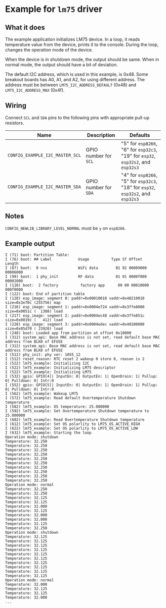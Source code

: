 # Example for `lm75` driver

## What it does

The example application initializes LM75 device. In a loop, it reads
temperature value from the device, prints it to the console. During the loop,
changes the operation mode of the device.

When the device is in shutdown mode, the output should be same. When in normal
mode, the output should have a bit of deviation.

The default I2C address, which is used in this example, is 0x48. Some breakout
boards has A0, A1, and A2, for using different address. The address must be
between `LM75_I2C_ADDRESS_DEFAULT` (0x48) and `LM75_I2C_ADDRESS_MAX` (0x4f).

## Wiring

Connect `SCL` and `SDA` pins to the following pins with appropriate pull-up
resistors.

| Name | Description | Defaults |
|------|-------------|----------|
| `CONFIG_EXAMPLE_I2C_MASTER_SCL` | GPIO number for `SCL` | "5" for `esp8266`, "6" for `esp32c3`, "19" for `esp32`, `esp32s2`, and `esp32s3` |
| `CONFIG_EXAMPLE_I2C_MASTER_SDA` | GPIO number for `SDA` | "4" for `esp8266`, "5" for `esp32c3`, "18" for `esp32`, `esp32s2`, and `esp32s3` |

## Notes

`CONFIG_NEWLIB_LIBRARY_LEVEL_NORMAL` must be `y` on `esp8266`.

## Example output

```console
I (71) boot: Partition Table:
I (76) boot: ## Label            Usage          Type ST Offset   Length
I (87) boot:  0 nvs              WiFi data        01 02 00009000 00006000
I (99) boot:  1 phy_init         RF data          01 01 0000f000 00001000
I (110) boot:  2 factory          factory app      00 00 00010000 000f0000
I (122) boot: End of partition table
I (128) esp_image: segment 0: paddr=0x00010010 vaddr=0x40210010 size=0x3e70c (255756) map
I (216) esp_image: segment 1: paddr=0x0004e724 vaddr=0x3ffe8000 size=0x0051c (  1308) load
I (217) esp_image: segment 2: paddr=0x0004ec48 vaddr=0x3ffe851c size=0x0019c (   412) load
I (228) esp_image: segment 3: paddr=0x0004edec vaddr=0x40100000 size=0x05d70 ( 23920) load
I (248) boot: Loaded app from partition at offset 0x10000
I (312) system_api: Base MAC address is not set, read default base MAC address from BLK0 of EFUSE
I (312) system_api: Base MAC address is not set, read default base MAC address from BLK0 of EFUSE
I (512) phy_init: phy ver: 1055_12
I (512) reset_reason: RTC reset 2 wakeup 0 store 0, reason is 2
I (522) lm75_example: Initializing I2C
I (522) lm75_example: Initializing LM75 descriptor
I (522) lm75_example: Initializing LM75
I (532) gpio: GPIO[4]| InputEn: 0| OutputEn: 1| OpenDrain: 1| Pullup: 0| Pulldown: 0| Intr:0
I (552) gpio: GPIO[5]| InputEn: 0| OutputEn: 1| OpenDrain: 1| Pullup: 0| Pulldown: 0| Intr:0
I (562) lm75_example: Wakeup LM75
I (572) lm75_example: Read default Overtemperature Shutdown temperature
I (582) lm75_example: OS temperature: 25.000000
I (592) lm75_example: Set Overtemperature Shutdown temperature to 25.000000
I (602) lm75_example: Read Overtemperature Shutdown temperature
I (612) lm75_example: Set OS polarlity to LM75_OS_ACTIVE_HIGH
I (622) lm75_example: Set OS polarlity to LM75_OS_ACTIVE_LOW
I (632) lm75_example: Starting the loop
Operation mode: shutdown
Temperature: 32.250
Temperature: 32.250
Temperature: 32.250
Temperature: 32.250
Temperature: 32.250
Temperature: 32.250
Temperature: 32.250
Temperature: 32.250
Temperature: 32.250
Temperature: 32.250
Operation mode: normal
Temperature: 32.250
Temperature: 32.250
Temperature: 32.125
Temperature: 32.125
Temperature: 32.000
Temperature: 32.125
Temperature: 32.000
Temperature: 32.000
Temperature: 32.125
Temperature: 32.250
Operation mode: shutdown
Temperature: 32.125
Temperature: 32.125
Temperature: 32.125
Temperature: 32.125
Temperature: 32.125
Temperature: 32.125
Temperature: 32.125
Temperature: 32.125
Temperature: 32.125
Temperature: 32.125
Operation mode: normal
Temperature: 32.000
Temperature: 32.125
Temperature: 32.125
Temperature: 32.000
...
```
